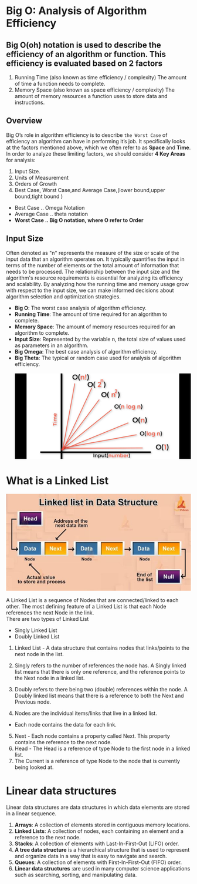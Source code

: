 # Big O: Analysis of Algorithm Efficiency

## Big O(oh) notation is used to describe the efficiency of an algorithm or function. This efficiency is evaluated based on 2 factors

1. Running Time (also known as time efficiency / complexity)
The amount of time a function needs to complete.
2. Memory Space (also known as space efficiency / complexity)
The amount of memory resources a function uses to store data and instructions.

## Overview

Big O’s role in algorithm efficiency is to describe `the Worst Case` of efficiency an algorithm can have in performing it’s job. It specifically looks at the factors mentioned above, which we often refer to as **Space** and **Time**. In order to analyze these limiting factors, we should consider **4 Key Areas** for analysis:

1. Input Size.
2. Units of Measurement
3. Orders of Growth
4. Best Case, Worst Case,and Average Case,(lower bound,upper bound,tight bound )

- Best Case .. Omega Notation 
- Average Case .. theta notation
- **Worst Case .. Big O notation, where O refer to Order**


## Input Size

 Often denoted as "n" represents the measure of the size or scale of the input data that an algorithm operates on. It typically quantifies the input in terms of the number of elements or the total amount of information that needs to be processed.
The relationship between the input size and the algorithm's resource requirements is essential for analyzing its efficiency and scalability. By analyzing how the running time and memory usage grow with respect to the input size, we can make informed decisions about algorithm selection and optimization strategies.

- **Big O**: The worst case analysis of algorithm efficiency.
- **Running Time**: The amount of time required for an algorithm to complete.
- **Memory Space**: The amount of memory resources required for an algorithm to complete.
- **Input Size**: Represented by the variable n, the total size of values used as parameters in an algorithm.
- **Big Omega**: The best case analysis of algorithm efficiency.
- **Big Theta**: The typical or random case used for analysis of algorithm efficiency.<br><br>
![bigo](./bigo.jpg)

# What is a Linked List
![node_1](./node_1.jpg)

A Linked List is a sequence of Nodes that are connected/linked to each other. The most defining feature of a Linked List is that each Node references the next Node in the link.<br>
There are two types of Linked List 
- Singly Linked List
- Doubly Linked List<br>

1. Linked List - A data structure that contains nodes that links/points to the next node in the list.

2. Singly refers to the number of references the node has. A Singly linked list means that there is only one reference, and the reference points to the Next node in a linked list.
3. Doubly refers to there being two (double) references within the node. A Doubly linked list means that there is a reference to both the Next and Previous node.
4. Nodes are the individual items/links that live in a linked list. 
- Each node contains the data for each link.

5. Next - Each node contains a property called Next. This property contains the reference to the next node.
6. Head - The Head is a reference of type Node to the first node in a linked list.
7.  The Current is a reference of type Node to the node that is currently being looked at.

# Linear data structures

Linear data structures are data structures in which data elements are stored in a linear sequence. 

1. **Arrays**: A collection of elements stored in contiguous memory locations.
2. **Linked Lists**: A collection of nodes, each containing an element and a reference to the next node.
3. **Stacks**: A collection of elements with Last-In-First-Out (LIFO) order.
4. **A tree data structure** is a hierarchical structure that is used to represent and organize data in a way that is easy to navigate and search.
4. **Queues**: A collection of elements with First-In-First-Out (FIFO) order.
5. **Linear data structures** :are used in many computer science applications such as searching, sorting, and manipulating data. <br><br>

